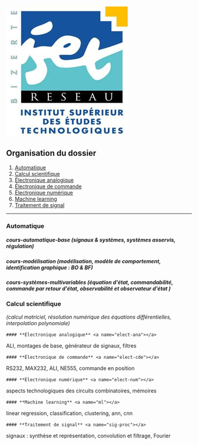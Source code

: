 ![ISET de Bizerte](logo-isetbz.png)

## Organisation du dossier

1. [Automatique](https://github.com/a-mhamdi/isetbz/tree/main/Automatique)
2. [Calcul scientifique](https://github.com/a-mhamdi/isetbz/tree/main/Calcul%20scientifique)
3. [Électronique analogique](https://github.com/a-mhamdi/isetbz/tree/main/Électronique%20analogique)
4. [Électronique de commande](https://github.com/a-mhamdi/isetbz/tree/main/Électronique%20de%20commande)
5. [Électronique numérique](https://github.com/a-mhamdi/isetbz/tree/main/Électronique%20numérique)
6. [Machine learning](https://github.com/a-mhamdi/isetbz/tree/main/Machine%20learning)
7. [Traitement de signal](https://github.com/a-mhamdi/isetbz/tree/main/Traitement%20de%20signal)
------
### **Automatique**
##### **cours-automatique-base** *(signaux & systèmes, systèmes asservis, régulation)*
##### **cours-modélisation** *(modélisation, modèle de comportement, identification graphique : BO & BF)*
##### **cours-systèmes-multivariables** *(équation d'état, commandabilité, commande par retour d'état, observabilité et observateur d'état )*

### **Calcul scientifique**
*(calcul matriciel, résolution numérique des équations différentielles, interpolation polynomiale)*
```
#### **Électronique analogique** <a name="elect-ana"></a>
```
ALI, montages de base, générateur de signaux, filtres
```
#### **Électronique de commande** <a name="elect-cde"></a>
```
RS232, MAX232, ALI, NE555, commande en position
```
#### **Électronique numérique** <a name="elect-num"></a>
```
aspects technologiques des circuits combinatoires, mémoires
```
#### **Machine learning** <a name="ml"></a>
```
linear regression, classification, clustering, ann, cnn
```
#### **Traitement de signal** <a name="sig-proc"></a>
```
signaux : synthèse et représentation, convolution et filtrage, Fourier
```

